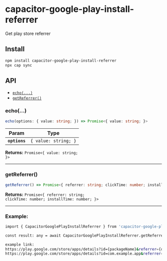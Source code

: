 # capacitor-google-play-install-referrer

Get play store referrer

## Install

```bash
npm install capacitor-google-play-install-referrer
npx cap sync
```

## API

<docgen-index>

* [`echo(...)`](#echo)
* [`getReferrer()`](#getreferrer)

</docgen-index>

<docgen-api>
<!--Update the source file JSDoc comments and rerun docgen to update the docs below-->

### echo(...)

```typescript
echo(options: { value: string; }) => Promise<{ value: string; }>
```

| Param         | Type                            |
| ------------- | ------------------------------- |
| **`options`** | <code>{ value: string; }</code> |

**Returns:** <code>Promise&lt;{ value: string; }&gt;</code>

--------------------


### getReferrer()

```typescript
getReferrer() => Promise<{ referrer: string; clickTime: number; installTime: number; }>
```

**Returns:** <code>Promise&lt;{ referrer: string; clickTime: number; installTime: number; }&gt;</code>

--------------------

</docgen-api>


### Example:

```bash
import { CapacitorGooglePlayInstallReferrer } from 'capacitor-google-play-install-referrer';

const result: any = await CapacitorGooglePlayInstallReferrer.getReferrer();

example link:
https://play.google.com/store/apps/details?id={packageName}&referrer={dynamicCode}
https://play.google.com/store/apps/details?id=com.example.app&referrer=Test234
```
